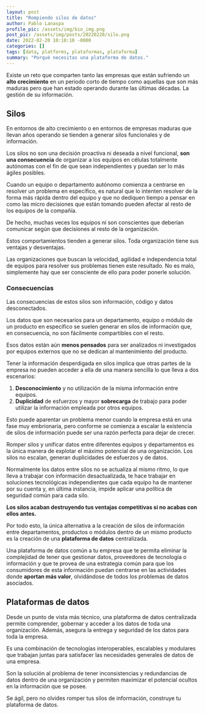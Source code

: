 ```yaml
---
layout: post
title: "Rompiendo silos de datos"
author: Pablo Lanaspa
profile_pic: /assets/img/bio_img.png
post_pic: /assets/img/posts/20220220/silo.png
date: 2022-02-20 10:10:10 -0000
categories: []
tags: [data, platforms, plataformas, plataforma]
summary: "Porqué necesitas una plataforma de datos."
---
```


Existe un reto que comparten tanto las empresas que están sufriendo un **alto crecimiento** en un periodo corto de tiempo como aquellas que son más maduras pero que han estado operando durante las últimas décadas. La gestión de su información. 
 
## Silos

En entornos de alto crecimiento o en entornos de empresas maduras que llevan años operando se tienden a generar silos funcionales y de información. 

Los silos no son una decisión proactiva ni deseada a nivel funcional, **son una consecuencia** de organizar a los equipos en células totalmente autónomas con el fin de que sean independientes y puedan ser lo más ágiles posibles.
 
Cuando un equipo o departamento autónomo comienza a centrarse en resolver un problema en específico, es natural que lo intenten resolver de la forma más rápida dentro del equipo y que no dediquen tiempo a pensar en como las micro decisiones que están tomando pueden afectar al resto de los equipos de la compañía. 

De hecho, muchas veces los equipos ni son conscientes que deberían comunicar según que decisiones al resto de la organización.
 
Estos comportamientos tienden a generar silos. Toda organización tiene sus ventajas y desventajas. 

Las organizaciones que buscan la velocidad, agilidad e independencia total de equipos para resolver sus problemas tienen este resultado. No es malo, simplemente hay que ser consciente de ello para poder ponerle solución.
 
 
### Consecuencias
 
Las consecuencias de estos silos son información, código y datos desconectados.

Los datos que son necesarios para un departamento, equipo o módulo de un producto en específico se suelen generar en silos de información que, en consecuencia, no son fácilmente compartibles con el resto.

Esos datos están aún **menos pensados** para ser analizados ni investigados por equipos externos que no se dedican al mantenimiento del producto.
 
Tener la información desperdigada en silos implica que otras partes de la empresa no pueden acceder a ella de una manera sencilla lo que lleva a dos escenarios: 
1. **Desconocimiento** y no utilización de la misma información entre equipos.
2. **Duplicidad** de esfuerzos y mayor **sobrecarga** de trabajo para poder utilizar la información empleada por otros equipos.
 
Esto puede aparentar un problema menor cuando la empresa está en una fase muy embrionaria, pero conforme se comienza a escalar la existencia de silos de información puede ser una razón perfecta para dejar de crecer. 

Romper silos y unificar datos entre diferentes equipos y departamentos es la única manera de explotar el máximo potencial de una organización. Los silos no escalan, generan duplicidades de esfuerzos y de datos.

Normalmente los datos entre silos no se actualiza al mismo ritmo, lo que lleva a trabajar con información desactualizada, te hace trabajar en soluciones tecnológicas independientes que cada equipo ha de mantener por su cuenta y, en última instancia, impide aplicar una política de seguridad común para cada silo.
 
**Los silos acaban destruyendo tus ventajas competitivas si no acabas con ellos antes.**
 
Por todo esto, la única alternativa a la creación de silos de información entre departamentos, productos o módulos dentro de un mismo producto es la creación de una **plataforma de datos** centralizada.
 
Una plataforma de datos común a tu empresa que te permita eliminar la complejidad de tener que gestionar datos, proveedores de tecnología o información y que te provea de una estrategia común para que los consumidores de esta información puedan centrarse en las actividades donde **aportan más valor**, olvidándose de todos los problemas de datos asociados.
 
## Plataformas de datos

Desde un punto de vista más técnico, una plataforma de datos centralizada permite comprender, gobernar y acceder a los datos de toda una organización. Además, asegura la entrega y seguridad de los datos para toda la empresa. 

Es una combinación de tecnologías interoperables, escalables y modulares que trabajan juntas para satisfacer las necesidades generales de datos de una empresa.

Son la solución al problema de tener inconsistencias y redundancias de datos dentro de una organización y permiten maximizar el potencial ocultos en la información que se posee.

Se ágil, pero no olvides romper tus silos de información, construye tu plataforma de datos. 
